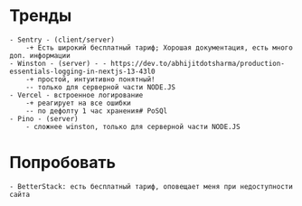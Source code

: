 # Тренды
	- Sentry - (client/server)
		-+ Есть широкий бесплатный тариф; Хорошая документация, есть много доп. информации
	- Winston - (server) - - https://dev.to/abhijitdotsharma/production-essentials-logging-in-nextjs-13-43l0
		-+ простой, интуитивно понятный!
		-- только для серверной части NODE.JS
	- Vercel - встроенное логирование
		-+ реагирует на все ошибки
		-- по дефолту 1 час хранения# PoSQl
	- Pino - (server)
		- сложнее winston, только для серверной части NODE.JS

# Попробовать
	- BetterStack: есть бесплатный тариф, оповещает меня при недоступности сайта